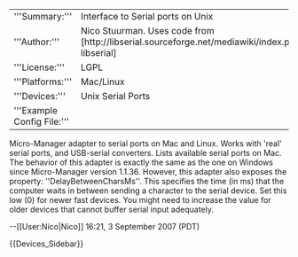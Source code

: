 <table><tr><td>
'''Summary:'''</td><td>Interface to Serial ports on Unix</td></tr>
<tr><td>'''Author:'''</td><td>Nico Stuurman.  Uses code from [http://libserial.sourceforge.net/mediawiki/index.php/Main_Page libserial]</td></tr>
<tr><td>'''License:'''</td><td>LGPL</td></tr> 
<tr><td>'''Platforms:'''</td><td>Mac/Linux</td></tr>
<tr><td>'''Devices:'''</td><td>Unix Serial Ports</td></tr>
<tr><td>'''Example Config File:'''</td><td></td></tr>
</table>


Micro-Manager adapter to serial ports on Mac and Linux. Works with 'real' serial ports, and USB-serial converters.  Lists available serial ports on Mac.  The behavior of this adapter is exactly the same as the one on Windows since Micro-Manager version 1.1.36.  However, this adapter also exposes the property: ''DelayBetweenCharsMs''.  This specifies the time (in ms) that the computer waits in between sending a character to the serial device.  Set this low (0) for newer fast devices.  You might need to increase the value for older devices that cannot buffer serial input adequately.

--[[User:Nico|Nico]] 16:21, 3 September 2007 (PDT)


{{Devices_Sidebar}}
